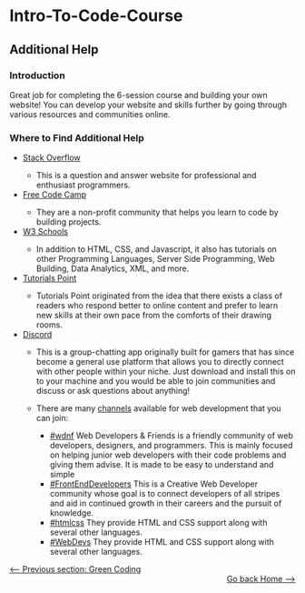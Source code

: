 # Intro-To-Code-Course

## Additional Help

### Introduction

Great job for completing the 6-session course and building your own website! You can develop your website and skills further by going through various resources and communities online.

### Where to Find Additional Help

<ul>
<li><a href='https://stackoverflow.com/' target='_blank'>Stack Overflow</a></li>
<ul><li>This is a question and answer website for professional and enthusiast programmers.</li></ul>
<li><a href='https://www.freecodecamp.org/' target='_blank'>Free Code Camp</a></li>
<ul><li>They are a non-profit community that helps you learn to code by building projects.</li></ul>
<li><a href='https://www.w3schools.com/' target='_blank'>W3 Schools</a></li>
<ul><li>In addition to HTML, CSS, and Javascript, it also has tutorials on other Programming Languages, Server Side Programming, Web Building, Data Analytics, XML, and more.</li></ul>
<li><a href='https://www.tutorialspoint.com/' target='_blank'>Tutorials Point</a></li>
<ul><li>Tutorials Point originated from the idea that there exists a class of readers who respond better to online content and prefer to learn new skills at their own pace from the comforts of their drawing rooms.</li></ul>
<li><a href='https://discord.com/' target='_blank'>Discord</a></li>
<ul><li>This is a group-chatting app originally built for gamers that has since become a general use platform that allows you to directly connect with other people within your niche. Just download and install this on to your machine and you would be able to join communities and discuss or ask questions about anything!</li></ul>
<ul><li>There are many <a href='https://medium.com/cbblog/understanding-discord-channels-and-categories-431a77f31abe' target='_blank'>channels</a> available for web development that you can join:</li>
<ul>
<li><a href='https://discord.me/wdnf' target='_blank'>#wdnf</a> Web Developers & Friends is a friendly community of web developers, designers, and programmers. This is mainly focused on helping junior web developers with their code problems and giving them advise. It is made to be easy to understand and simple</li>
<li><a href='https://discord.me/frontenddevelopers' target='_blank'>#FrontEndDevelopers</a> This is a Creative Web Developer community whose goal is to connect developers of all stripes and aid in continued growth in their careers and the pursuit of knowledge.</li>
<li><a href='https://discord.me/htmlcss' target='_blank'>#htmlcss</a> They provide HTML and CSS support along with several other languages.</li>
<li><a href='https://discord.me/webdevs' target='_blank'>#WebDevs</a> They provide HTML and CSS support along with several other languages.</li>
</ul>
</ul>
</ul>

<div style="width: 100%">
<a href='green_coding.md'><-- Previous section: Green Coding</a>
<div align="right"><a href='../Intro-To-Code-Course/README.md'>Go back Home --></a></div>
</div>

